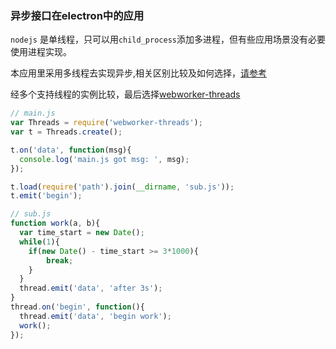 ### 异步接口在electron中的应用
`nodejs` 是单线程，只可以用`child_process`添加多进程，但有些应用场景没有必要使用进程实现。

本应用里采用多线程去实现异步,相关区别比较及如何选择，[请参考](http://blog.csdn.net/pingd/article/details/17895933)

经多个支持线程的实例比较，最后选择[webworker-threads](https://github.com/audreyt/node-webworker-threads)

```javascript
// main.js
var Threads = require('webworker-threads');
var t = Threads.create();

t.on('data', function(msg){
  console.log('main.js got msg: ', msg);
});

t.load(require('path').join(__dirname, 'sub.js'));
t.emit('begin');
```

```javascript
// sub.js
function work(a, b){
  var time_start = new Date();
  while(1){
    if(new Date() - time_start >= 3*1000){
    	break;
    }
  }
  thread.emit('data', 'after 3s');
}
thread.on('begin', function(){
  thread.emit('data', 'begin work');
  work();
});
```
